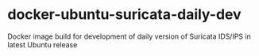 # docker-ubuntu-suricata-daily-dev
Docker image build for development of daily version of Suricata IDS/IPS in latest Ubuntu release  
